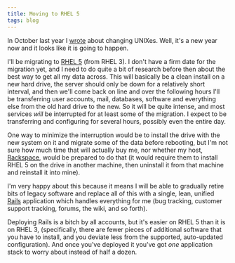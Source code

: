 ```yaml
---
title: Moving to RHEL 5
tags: blog
---
```


In October last year I [wrote](http://wincent.com/a/about/wincent/weblog/archives/2007/10/thinking_about.php) about changing UNIXes. Well, it's a new year now and it looks like it is going to happen.

I'll be migrating to [RHEL 5](http://wincent.com/wiki/RHEL%205) (from RHEL 3). I don't have a firm date for the migration yet, and I need to do quite a bit of research before then about the best way to get all my data across. This will basically be a clean install on a new hard drive, the server should only be down for a relatively short interval, and then we'll come back on line and over the following hours I'll be transferring user accounts, mail, databases, software and everything else from the old hard drive to the new. So it will be quite intense, and most services _will_ be interrupted for at least some of the migration. I expect to be transferring and configuring for several hours, possibly even the entire day.

One way to minimize the interruption would be to install the drive with the new system on it and migrate some of the data before rebooting, but I'm not sure how much time that will actually buy me, nor whether my host, [Rackspace](http://service.bfast.com/bfast/click?bfmid=30735717&siteid=41506187&bfpage=hosting_headaches), would be prepared to do that (it would require them to install RHEL 5 on the drive in another machine, then uninstall it from that machine and reinstall it into mine).

I'm very happy about this because it means I will be able to gradually retire bits of legacy software and replace all of this with a single, lean, unified [Rails](http://wincent.com/wiki/Rails) application which handles everything for me (bug tracking, customer support tracking, forums, the wiki, and so forth).

Deploying Rails is a bitch by all accounts, but it's easier on RHEL 5 than it is on RHEL 3, (specifically, there are fewer pieces of additional software that you have to install, and you deviate less from the supported, auto-updated configuration). And once you've deployed it you've got _one_ application stack to worry about instead of half a dozen.
